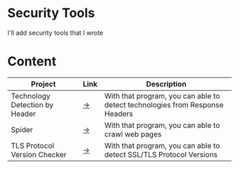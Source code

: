 # Security Tools
I'll add security tools that I wrote 

# Content
| Project | Link | Description |
| ------ | ------ | ------ |
| Technology Detection by Header | [->](https://github.com/keraattin/SecurityTools/tree/main/Technology%20Detection%20by%20Header) | With that program, you can able to detect technologies from Response Headers |
| Spider | [->](https://github.com/keraattin/SecurityTools/tree/main/Spider) | With that program, you can able to crawl web pages |
| TLS Protocol Version Checker | [->](https://github.com/keraattin/SecurityTools/tree/main/TLS%20Protocol%20Checker) | With that program, you can able to detect SSL/TLS Protocol Versions |